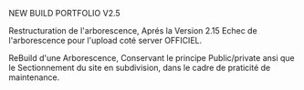 NEW BUILD PORTFOLIO V2.5

Restructuration de l'arborescence, Aprés la Version 2.15 Echec de l'arborescence pour l'upload coté server OFFICIEL.

ReBuild d'une Arborescence, Conservant le principe Public/private ansi que le Sectionnement du site en subdivision, dans le cadre de praticité de maintenance.